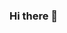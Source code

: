 ### Hi there 👋

<!--
**Rocyan4/Rocyan4** is a ✨ _special_ ✨ repository because its `README.md` (this file) appears on your GitHub profile.

### - 🎓 Engenharia de produção

** 🧠 g **

💻 

📊 
